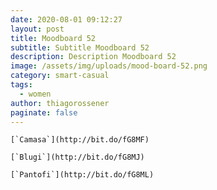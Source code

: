 ```yaml
---
date: 2020-08-01 09:12:27
layout: post
title: Moodboard 52
subtitle: Subtitle Moodboard 52
description: Description Moodboard 52
image: /assets/img/uploads/mood-board-52.png
category: smart-casual
tags:
  - women
author: thiagorossener
paginate: false
---
```

``[`Camasa`](http://bit.do/fG8MF)``

``[`Blugi`](http://bit.do/fG8MJ)``

``[`Pantofi`](http://bit.do/fG8ML)``